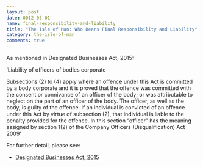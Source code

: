 ```yaml
---
layout: post
date: 0012-05-01
name: final-responsibility-and-liability
title: "The Isle of Man: Who Bears Final Responsibility and Liability"
category: the-isle-of-man
comments: true
---
```


As mentioned in Designated Businesses Act, 2015:

‘Liability of officers of bodies corporate 

Subsections (2) to (4) apply where an offence under this Act is committed by a body corporate and it is proved that the offence 
was committed with the consent or connivance of an officer of the body; or 
was attributable to neglect on the part of an officer of the body. 
The officer, as well as the body, is guilty of the offence. 
If an individual is convicted of an offence under this Act by virtue of subsection (2), that individual is liable to the penalty provided for the offence. 
In this section “officer” has the meaning assigned by section 1(2) of the Company Officers (Disqualification) Act 2009’

For further detail, please see:

- [Designated Businesses Act, 2015](https://legislation.gov.im/cms/images/LEGISLATION/PRINCIPAL/2015/2015-0009/DesignatedBusinessesRegistrationandOversightAct2015_3.pdf?zoom_highlight=designated+business#search=%22designated%20business%22)
